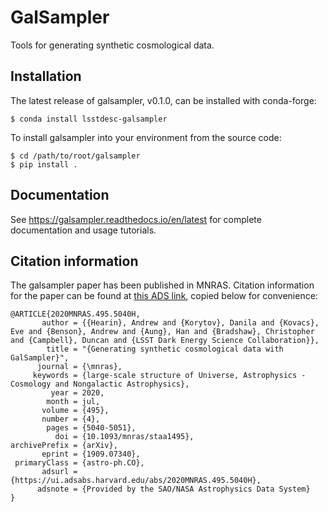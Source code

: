 # GalSampler
Tools for generating synthetic cosmological data.


## Installation
The latest release of galsampler, v0.1.0, can be installed with conda-forge:
```
$ conda install lsstdesc-galsampler
```

To install galsampler into your environment from the source code:

```
$ cd /path/to/root/galsampler
$ pip install .
```

## Documentation
See https://galsampler.readthedocs.io/en/latest for complete documentation and usage tutorials.

## Citation information
The galsampler paper has been published in MNRAS. Citation information for the paper can be found at [this ADS link](https://ui.adsabs.harvard.edu/abs/2020MNRAS.495.5040H/exportcitation), copied below for convenience:

```
@ARTICLE{2020MNRAS.495.5040H,
       author = {{Hearin}, Andrew and {Korytov}, Danila and {Kovacs}, Eve and {Benson}, Andrew and {Aung}, Han and {Bradshaw}, Christopher and {Campbell}, Duncan and {LSST Dark Energy Science Collaboration}},
        title = "{Generating synthetic cosmological data with GalSampler}",
      journal = {\mnras},
     keywords = {large-scale structure of Universe, Astrophysics - Cosmology and Nongalactic Astrophysics},
         year = 2020,
        month = jul,
       volume = {495},
       number = {4},
        pages = {5040-5051},
          doi = {10.1093/mnras/staa1495},
archivePrefix = {arXiv},
       eprint = {1909.07340},
 primaryClass = {astro-ph.CO},
       adsurl = {https://ui.adsabs.harvard.edu/abs/2020MNRAS.495.5040H},
      adsnote = {Provided by the SAO/NASA Astrophysics Data System}
}
```
